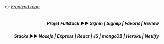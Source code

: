 ###### 👉 [Frontend repo](https://github.com/Yiyi41/GamePad-frontend)

*<h5 align="right">Projet Fullstack ▶︎▶︎ Signin | Signup | Favoris | Review</h5>*
*<h5 align="right">Stacks ▶︎▶︎ Nodejs | Express | React | JS | mongoDB | Heroku | Netlify  </h5>*
